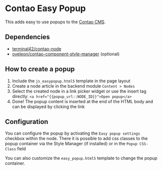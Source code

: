 # Contao Easy Popup

This adds easy to use popups to the [Contao CMS](https://www.contao.org).

## Dependencies

-   [terminal42/contao-node](https://github.com/terminal42/contao-node)
-   [oveleon/contao-component-style-manager](https://github.com/oveleon/contao-component-style-manager) (optional)

## How to create a popup

1. Include the `js_easypopup.html5` template in the page layout
2. Create a node article in the backend module `Content > Nodes`
3. Select the created node in a link picker widget or use the insert tag directly: `<a href="{{popup_url::NODE_ID}}">Open popup</a>`
4. Done! The popup content is inserted at the end of the HTML body and can be displayed by clicking the link

## Configuration

You can configure the popup by activating the `Easy popup settings` checkbox within the node. There it is possible to add css classes to the popup container via the Style Manager (if installed) or in the `Popup CSS-Class` field

You can also customize the `easy_popup.html5` template to change the popup container.
